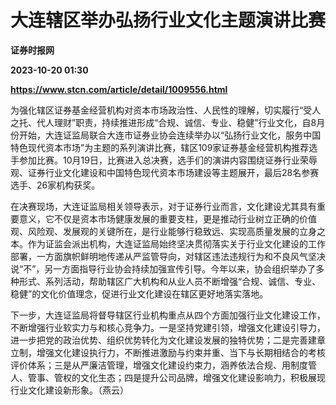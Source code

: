 # 大连辖区举办弘扬行业文化主题演讲比赛
**证券时报网**

**2023-10-20 01:30**

**https://www.stcn.com/article/detail/1009556.html**

为强化辖区证券基金经营机构对资本市场政治性、人民性的理解，切实履行“受人之托、代人理财”职责，持续推进形成“合规、诚信、专业、稳健”行业文化，自8月份开始，大连证监局联合大连市证券业协会连续举办以“弘扬行业文化，服务中国特色现代资本市场”为主题的系列演讲比赛，辖区109家证券基金经营机构推荐选手参加比赛。10月19日，比赛进入总决赛，选手们的演讲内容围绕证券行业荣辱观、证券行业文化建设和中国特色现代资本市场建设等主题展开，最后28名参赛选手、26家机构获奖。

在决赛现场，大连证监局相关领导表示，对于证券行业而言，文化建设尤其具有重要意义，它不仅是资本市场健康发展的重要支柱，更是推动行业树立正确的价值观、风险观、发展观的关键所在，是行业能够行稳致远、实现高质量发展的立身之本。作为证监会派出机构，大连证监局始终坚决贯彻落实关于行业文化建设的工作部署，一方面旗帜鲜明地传递从严监管导向，对辖区违法违规行为和不良风气坚决说“不”，另一方面指导行业协会持续加强宣传引导。今年以来，协会组织举办了多种形式、系列活动，帮助辖区广大机构和从业人员不断增强“合规、诚信、专业、稳健”的文化价值理念，促进行业文化建设在辖区更好地落实落地。

下一步，大连证监局将督导辖区行业机构重点从四个方面加强行业文化建设工作，不断增强行业软实力与和核心竞争力。一是坚持党建引领，增强文化建设引导力，进一步把党的政治优势、组织优势转化为文化建设发展的独特优势；二是完善建章立制，增强文化建设执行力，不断推进激励与约束并重、当下与长期相结合的考核评价体系；三是从严廉洁管理，增强文化建设约束力，涵养依法合规、用制度管人、管事、管权的文化生态；四是提升公司品牌，增强文化建设影响力，积极展现行业文化建设新形象。（燕云）